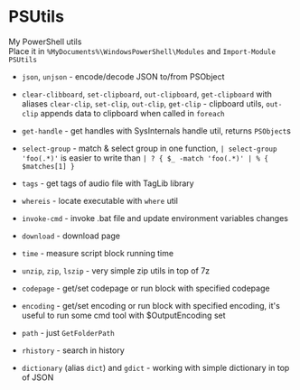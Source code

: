 PSUtils
=======

My PowerShell utils<br>
Place it in `%MyDocuments%\WindowsPowerShell\Modules` and `Import-Module PSUtils`

* `json`, `unjson` - encode/decode JSON to/from PSObject
* `clear-clibboard`, `set-clipboard`, `out-clipboard`, `get-clipboard` with aliases `clear-clip`, `set-clip`, `out-clip`, `get-clip` - clipboard utils, `out-clip` appends data to clipboard when called in `foreach`
* `get-handle` - get handles with SysInternals handle util, returns `PSObject`s
* `select-group` - match & select group in one function, `| select-group 'foo(.*)'` is easier to write than `| ? { $_ -match 'foo(.*)' | % { $matches[1] }`
* `tags` - get tags of audio file with TagLib library
* `whereis` - locate executable with `where` util
* `invoke-cmd` - invoke .bat file and update environment variables changes

* `download` - download page
* `time` - measure script block running time
* `unzip`, `zip`, `lszip` - very simple zip utils in top of 7z
* `codepage` - get/set codepage or run block with specified codepage
* `encoding` - get/set encoding or run block with specified encoding, it's useful to run some cmd tool with $OutputEncoding set
* `path` - just `GetFolderPath`
* `rhistory` - search in history
* `dictionary` (alias `dict`) and `gdict` - working with simple dictionary in top of JSON
